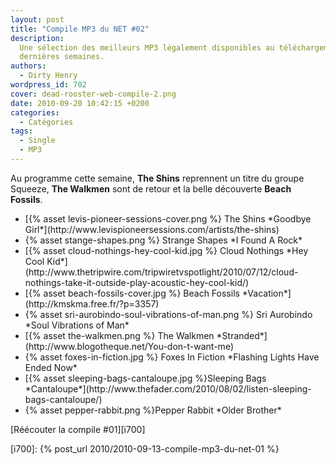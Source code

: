 ```yaml
---
layout: post
title: "Compile MP3 du NET #02"
description:
  Une sélection des meilleurs MP3 légalement disponibles au téléchargement des
  dernières semaines.
authors:
  - Dirty Henry
wordpress_id: 702
cover: dead-rooster-web-compile-2.png
date: 2010-09-20 10:42:15 +0200
categories:
  - Catégories
tags:
  - Single
  - MP3
---
```


Au programme cette semaine, **The Shins** reprennent un titre du groupe Squeeze,
**The Walkmen** sont de retour et la belle découverte **Beach Fossils**.

<ul class="polaroids">

<li><div class="polaroid">
[{% asset levis-pioneer-sessions-cover.png %} The Shins
*Goodbye Girl*](http://www.levispioneersessions.com/artists/the-shins)
</div></li>

<li><div class="polaroid">
{% asset stange-shapes.png %} Strange Shapes
*I Found A Rock*
</div></li>

<li><div class="polaroid">
[{% asset cloud-nothings-hey-cool-kid.jpg %} Cloud Nothings
*Hey Cool Kid*](http://www.thetripwire.com/tripwiretvspotlight/2010/07/12/cloud-nothings-take-it-outside-play-acoustic-hey-cool-kid/)
</div></li>

<li><div class="polaroid">
[{% asset beach-fossils-cover.jpg %} Beach Fossils
*Vacation*](http://kmskma.free.fr/?p=3357)
</div></li>

<li><div class="polaroid">
{% asset sri-aurobindo-soul-vibrations-of-man.png %} Sri Aurobindo
*Soul Vibrations of Man*
</div></li>

<li><div class="polaroid">
[{% asset the-walkmen.png %} The Walkmen
*Stranded*](http://www.blogotheque.net/You-don-t-want-me)
</div></li>

<li><div class="polaroid">
{% asset foxes-in-fiction.jpg %} Foxes In Fiction
*Flashing Lights Have Ended Now*
</div></li>

<li><div class="polaroid">
[{% asset sleeping-bags-cantaloupe.jpg %}Sleeping Bags
*Cantaloupe*](http://www.thefader.com/2010/08/02/listen-sleeping-bags-cantaloupe/)
</div></li>

<li><div class="polaroid">
{% asset pepper-rabbit.png %}Pepper Rabbit
*Older Brother*
</div></li>

</ul>

[Réécouter la compile #01][i700]

[i700]: {% post_url 2010/2010-09-13-compile-mp3-du-net-01 %}
